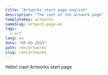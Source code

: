 ```yaml
---
title: "Artworks start page english"
description: "The root of the artwork page"
templateKey: artworks
nameSlug: artwork-page-en
tags:
  - art
lang: en
date: "05-03-2019"
path: /en/artworks
slug: /en/artworks
---
```


Hello! ciao! Artworks start page
